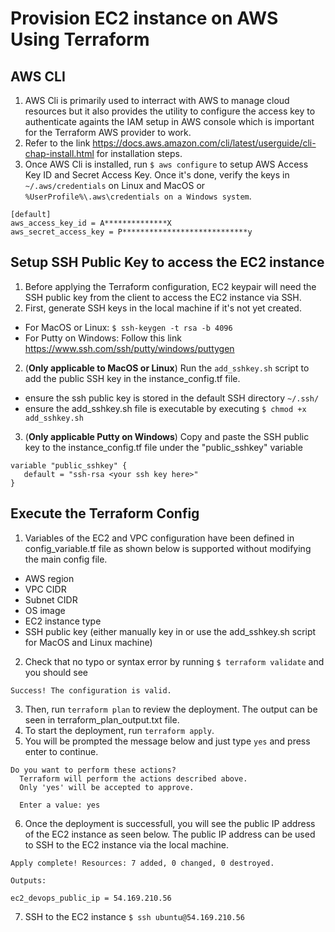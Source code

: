 # Provision EC2 instance on AWS Using Terraform

## AWS CLI
1) AWS Cli is primarily used to interract with AWS to manage cloud resources but it also provides the utility to configure the access key to authenticate againts the IAM setup in AWS console which is important for the Terraform AWS provider to work.
2) Refer to the link https://docs.aws.amazon.com/cli/latest/userguide/cli-chap-install.html for installation steps.
3) Once AWS Cli is installed, run `$ aws configure` to setup AWS Access Key ID and Secret Access Key. Once it's done, verify the keys in `~/.aws/credentials` on Linux and MacOS or `%UserProfile%\.aws\credentials on a Windows system`.
```
[default]
aws_access_key_id = A**************X
aws_secret_access_key = P****************************y
```

## Setup SSH Public Key to access the EC2 instance
1) Before applying the Terraform configuration, EC2 keypair will need the SSH public key from the client to access the EC2 instance via SSH.
1) First, generate SSH keys in the local machine if it's not yet created.
  * For MacOS or Linux: `$ ssh-keygen -t rsa -b 4096`
  * For Putty on Windows: Follow this link https://www.ssh.com/ssh/putty/windows/puttygen
2) (**Only applicable to MacOS or Linux**) Run the `add_sshkey.sh` script to add the public SSH key in the instance_config.tf file.
  * ensure the ssh public key is stored in the default SSH directory `~/.ssh/`
  * ensure the add_sshkey.sh file is executable by executing `$ chmod +x add_sshkey.sh`
3) (**Only applicable Putty on Windows**) Copy and paste the SSH public key to the instance_config.tf file under the "public_sshkey" variable
```
variable "public_sshkey" {
   default = "ssh-rsa <your ssh key here>"
}
```
## Execute the Terraform Config
1) Variables of the EC2 and VPC configuration have been defined in config_variable.tf file as shown below is supported without modifying the main config file. 
* AWS region
* VPC CIDR
* Subnet CIDR
* OS image
* EC2 instance type 
* SSH public key (either manually key in or use the add_sshkey.sh script for MacOS and Linux machine)
2) Check that no typo or syntax error by running `$ terraform validate` and you should see
```
Success! The configuration is valid.
```
3) Then, run `terraform plan` to review the deployment. The output can be seen in terraform_plan_output.txt file.
4) To start the deployment, run `terraform apply`.
5) You will be prompted the message below and just type `yes` and press enter to continue.
```
Do you want to perform these actions?
  Terraform will perform the actions described above.
  Only 'yes' will be accepted to approve.

  Enter a value: yes
```
6) Once the deployment is successfull, you will see the public IP address of the EC2 instance as seen below. The public IP address can be used to SSH to the EC2 instance via the local machine.
```
Apply complete! Resources: 7 added, 0 changed, 0 destroyed.

Outputs:

ec2_devops_public_ip = 54.169.210.56
```
7) SSH to the EC2 instance `$ ssh ubuntu@54.169.210.56`
